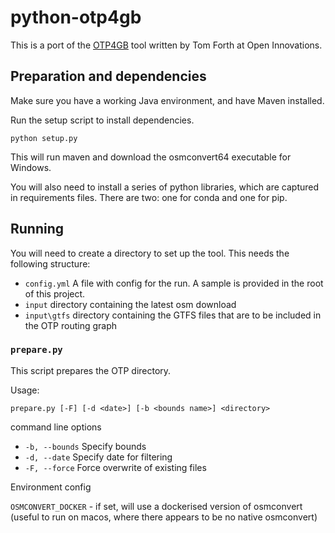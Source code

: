 # python-otp4gb

This is a port of the [OTP4GB][OTP4GB] tool written by Tom Forth at Open Innovations.

[OTP4GB]: https://github.com/odileeds/OTP4GB

## Preparation and dependencies

Make sure you have a working Java environment, and have Maven installed.

Run the setup script to install dependencies.

```
python setup.py
```

This will run maven and download the osmconvert64 executable for Windows.

You will also need to install a series of python libraries, which are captured in requirements files. There are two: one for conda and one for pip.

## Running

You will need to create a directory to set up the tool. This needs the following structure:

* `config.yml` A file with config for the run. A sample is provided in the root of this project.
* `input` directory containing the latest osm download
* `input\gtfs` directory containing the GTFS files that are to be included in the OTP routing graph

### `prepare.py`

This script prepares the OTP directory.

Usage:

```
prepare.py [-F] [-d <date>] [-b <bounds name>] <directory>
```

command line options

* `-b, --bounds` Specify bounds
* `-d, --date` Specify date for filtering
* `-F, --force` Force overwrite of existing files

Environment config

  `OSMCONVERT_DOCKER` - if set, will use a dockerised version of osmconvert (useful to run on macos, where there appears to be no native osmconvert)